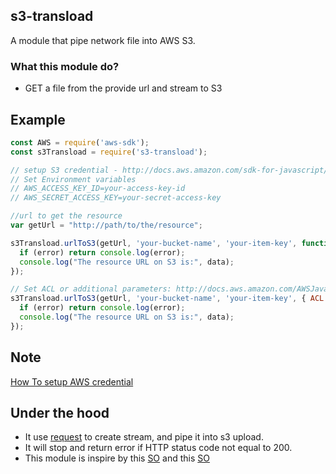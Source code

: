 ## s3-transload

A module that pipe network file into AWS S3.

### What this module do?

* GET a file from the provide url and stream to S3


## Example

```js
const AWS = require('aws-sdk');
const s3Transload = require('s3-transload');

// setup S3 credential - http://docs.aws.amazon.com/sdk-for-javascript/v2/developer-guide/setting-credentials-node.html
// Set Environment variables
// AWS_ACCESS_KEY_ID=your-access-key-id
// AWS_SECRET_ACCESS_KEY=your-secret-access-key

//url to get the resource
var getUrl = "http://path/to/the/resource";

s3Transload.urlToS3(getUrl, 'your-bucket-name', 'your-item-key', function(error, data) {
  if (error) return console.log(error);
  console.log("The resource URL on S3 is:", data);
});

// Set ACL or additional parameters: http://docs.aws.amazon.com/AWSJavaScriptSDK/latest/AWS/S3.html#upload-property
s3Transload.urlToS3(getUrl, 'your-bucket-name', 'your-item-key', { ACL: 'public-read', function(error, data) {
  if (error) return console.log(error);
  console.log("The resource URL on S3 is:", data);
});
```

## Note

[How To setup AWS credential](https://aws.amazon.com/sdk-for-node-js/)

## Under the hood

* It use [request](https://github.com/request/request) to create stream, and pipe it into s3 upload.
* It will stop and return error if HTTP status code not equal to 200.
* This module is inspire by this [SO](http://stackoverflow.com/a/37366093/3744557) and this [SO](http://stackoverflow.com/a/26163128/3744557)
